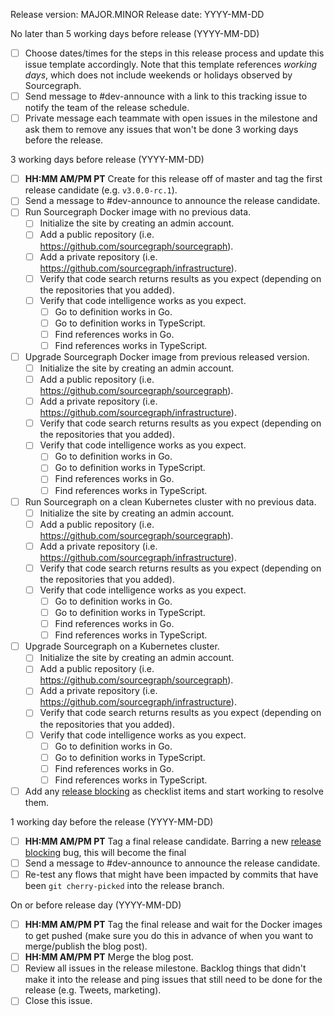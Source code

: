 <!--
This template is used for our monthly major/minor releases of Sourcegraph.
It is not used for patch releases.
-->

Release version: MAJOR.MINOR
Release date: YYYY-MM-DD

No later than 5 working days before release (YYYY-MM-DD)
- [ ] Choose dates/times for the steps in this release process and update this issue template accordingly. Note that this template references _working days_, which does not include weekends or holidays observed by Sourcegraph.
- [ ] Send message to #dev-announce with a link to this tracking issue to notify the team of the release schedule.
- [ ] Private message each teammate with open issues in the milestone and ask them to remove any  issues that won't be done 3 working days before the release.

3 working days before release (YYYY-MM-DD)
- [ ] **HH:MM AM/PM PT** Create for this release off of master and tag the first release candidate (e.g. `v3.0.0-rc.1`).
- [ ] Send a message to #dev-announce to announce the release candidate.
- [ ] Run Sourcegraph Docker image with no previous data.
    - [ ] Initialize the site by creating an admin account.
    - [ ] Add a public repository (i.e. https://github.com/sourcegraph/sourcegraph).
    - [ ] Add a private repository (i.e. https://github.com/sourcegraph/infrastructure).
    - [ ] Verify that code search returns results as you expect (depending on the repositories that you added).
    - [ ] Verify that code intelligence works as you expect.
        - [ ] Go to definition works in Go.
        - [ ] Go to definition works in TypeScript.
        - [ ] Find references works in Go.
        - [ ] Find references works in TypeScript.
- [ ] Upgrade Sourcegraph Docker image from previous released version.
    - [ ] Initialize the site by creating an admin account.
    - [ ] Add a public repository (i.e. https://github.com/sourcegraph/sourcegraph).
    - [ ] Add a private repository (i.e. https://github.com/sourcegraph/infrastructure).
    - [ ] Verify that code search returns results as you expect (depending on the repositories that you added).
    - [ ] Verify that code intelligence works as you expect.
        - [ ] Go to definition works in Go.
        - [ ] Go to definition works in TypeScript.
        - [ ] Find references works in Go.
        - [ ] Find references works in TypeScript.
- [ ] Run Sourcegraph on a clean Kubernetes cluster with no previous data.
    - [ ] Initialize the site by creating an admin account.
    - [ ] Add a public repository (i.e. https://github.com/sourcegraph/sourcegraph).
    - [ ] Add a private repository (i.e. https://github.com/sourcegraph/infrastructure).
    - [ ] Verify that code search returns results as you expect (depending on the repositories that you added).
    - [ ] Verify that code intelligence works as you expect.
        - [ ] Go to definition works in Go.
        - [ ] Go to definition works in TypeScript.
        - [ ] Find references works in Go.
        - [ ] Find references works in TypeScript.
- [ ] Upgrade Sourcegraph on a Kubernetes cluster.
    - [ ] Initialize the site by creating an admin account.
    - [ ] Add a public repository (i.e. https://github.com/sourcegraph/sourcegraph).
    - [ ] Add a private repository (i.e. https://github.com/sourcegraph/infrastructure).
    - [ ] Verify that code search returns results as you expect (depending on the repositories that you added).
    - [ ] Verify that code intelligence works as you expect.
        - [ ] Go to definition works in Go.
        - [ ] Go to definition works in TypeScript.
        - [ ] Find references works in Go.
        - [ ] Find references works in TypeScript.
- [ ] Add any [release blocking](doc/dev/releases/index.md#blocking) as checklist items and start working to resolve them.

1 working day before the release (YYYY-MM-DD)
- [ ] **HH:MM AM/PM PT** Tag a final release candidate. Barring a new [release blocking](doc/dev/releases/index.md#blocking) bug, this will become the final 
- [ ] Send a message to #dev-announce to announce the release candidate.
- [ ] Re-test any flows that might have been impacted by commits that have been `git cherry-picked` into the release branch.

On or before release day (YYYY-MM-DD)
- [ ] **HH:MM AM/PM PT** Tag the final release and wait for the Docker images to get pushed (make sure you do this in advance of when you want to merge/publish the blog post).
- [ ] **HH:MM AM/PM PT** Merge the blog post.
- [ ] Review all issues in the release milestone. Backlog things that didn't make it into the release and ping issues that still need to be done for the release (e.g. Tweets, marketing).
- [ ] Close this issue.
